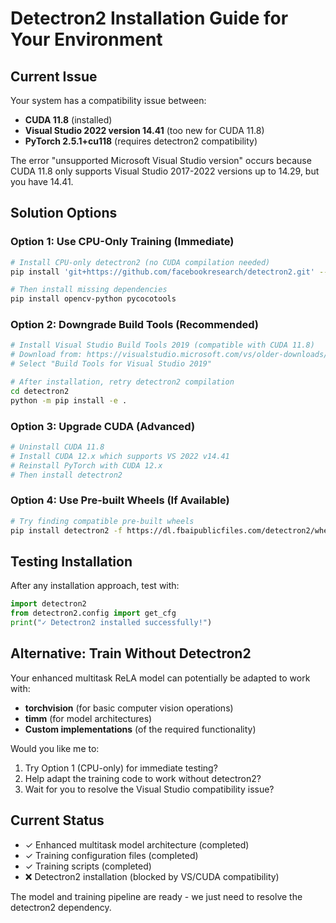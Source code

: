 # Detectron2 Installation Guide for Your Environment

## Current Issue
Your system has a compatibility issue between:
- **CUDA 11.8** (installed)
- **Visual Studio 2022 version 14.41** (too new for CUDA 11.8)
- **PyTorch 2.5.1+cu118** (requires detectron2 compatibility)

The error "unsupported Microsoft Visual Studio version" occurs because CUDA 11.8 only supports Visual Studio 2017-2022 versions up to 14.29, but you have 14.41.

## Solution Options

### Option 1: Use CPU-Only Training (Immediate)
```bash
# Install CPU-only detectron2 (no CUDA compilation needed)
pip install 'git+https://github.com/facebookresearch/detectron2.git' --no-deps

# Then install missing dependencies
pip install opencv-python pycocotools
```

### Option 2: Downgrade Build Tools (Recommended)
```bash
# Install Visual Studio Build Tools 2019 (compatible with CUDA 11.8)
# Download from: https://visualstudio.microsoft.com/vs/older-downloads/
# Select "Build Tools for Visual Studio 2019"

# After installation, retry detectron2 compilation
cd detectron2
python -m pip install -e .
```

### Option 3: Upgrade CUDA (Advanced)
```bash
# Uninstall CUDA 11.8
# Install CUDA 12.x which supports VS 2022 v14.41
# Reinstall PyTorch with CUDA 12.x
# Then install detectron2
```

### Option 4: Use Pre-built Wheels (If Available)
```bash
# Try finding compatible pre-built wheels
pip install detectron2 -f https://dl.fbaipublicfiles.com/detectron2/wheels/index.html
```

## Testing Installation
After any installation approach, test with:
```python
import detectron2
from detectron2.config import get_cfg
print("✓ Detectron2 installed successfully!")
```

## Alternative: Train Without Detectron2
Your enhanced multitask ReLA model can potentially be adapted to work with:
- **torchvision** (for basic computer vision operations)
- **timm** (for model architectures)
- **Custom implementations** (of the required functionality)

Would you like me to:
1. Try Option 1 (CPU-only) for immediate testing?
2. Help adapt the training code to work without detectron2?
3. Wait for you to resolve the Visual Studio compatibility issue?

## Current Status
- ✓ Enhanced multitask model architecture (completed)
- ✓ Training configuration files (completed)
- ✓ Training scripts (completed)
- ❌ Detectron2 installation (blocked by VS/CUDA compatibility)

The model and training pipeline are ready - we just need to resolve the detectron2 dependency.